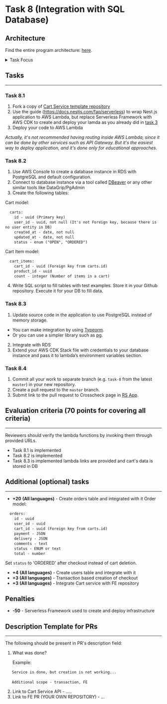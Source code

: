 # Task 8 (Integration with SQL Database)

## Architecture

Find the entire program architecture: [here](../Architecture.pdf).

<details>
  <summary>Task Focus</summary>

  The following image provides more info about task focus.

  <img src="module_focus.png" />

</details>

## Tasks

---

### Task 8.1

1. Fork a copy of [Cart Service template repository](https://github.com/rolling-scopes-school/nodejs-aws-cart-api)
2. Use the guide (https://docs.nestjs.com/faq/serverless) to wrap Nest.js application to AWS Lambda, but replace Serverless Framework with AWS CDK to create and deploy your lamda as you already did in [task 3](../03_serverless_api/task.md)
3. Deploy your code to AWS Lambda

_Actually, it's not recommended having routing inside AWS Lambda, since it can be done by other services such as API Gateway.
But it's the easiest way to deploy application, and it's done only for educational approaches._   


### Task 8.2

1. Use AWS Console to create a database instance in RDS with PostgreSQL and default configuration.
2. Connect to database instance via a tool called [DBeaver](https://dbeaver.io/download/) or any other similar tools like DataGrip/PgAdmin
3. Create the following tables:

Cart model:

```
  carts:
    id - uuid (Primary key)
    user_id - uuid, not null (It's not Foreign key, because there is no user entity in DB)
    created_at - date, not null
    updated_at - date, not null
    status - enum ("OPEN", "ORDERED") 

```

Cart Item model:

```
  cart_items:
    cart_id - uuid (Foreign key from carts.id)
    product_id - uuid
    count - integer (Number of items in a cart)
```


4. Write SQL script to fill tables with test examples. Store it in your Github repository. Execute it for your DB to fill data.

### Task 8.3

1. Update source code in the application to use PostgreSQL instead of memory storage.
- You can make integration by using [Typeorm](https://typeorm.io/).
- Or you can use a simpler library such as [pg](https://node-postgres.com/).
2. Integrate with RDS
3. Extend your AWS CDK Stack file with credentials to your database instance and pass it to lambda’s environment variables section.

### Task 8.4

1. Commit all your work to separate branch (e.g. `task-8` from the latest `master`) in your new repository.
2. Create a pull request to the `master` branch.
3. Submit link to the pull request to Crosscheck page in [RS App](https://app.rs.school).


## Evaluation criteria (70 points for covering all criteria)

---

Reviewers should verify the lambda functions by invoking them through provided URLs.

- Task 8.1 is implemented
- Task 8.2 is implemented
- Task 8.3 is implemented lambda links are provided and cart's data is stored in DB

## Additional (optional) tasks

---

- **+20** **(All languages)** - Create orders table and integrated with it
Order model:
```
  orders:
    id - uuid
    user_id - uuid
    cart_id - uuid (Foreign key from carts.id)
    payment - JSON
    delivery - JSON
    comments - text
    status - ENUM or text
    total - number
```
Set `status` to 'ORDERED' after checkout instead of cart deletion.
- **+4** **(All languages)** - Create users table and integrate with it
- **+3** **(All languages)** - Transaction based creation of checkout
- **+3** **(All languages)** - Integrate Cart service with FE repository

## Penalties

- **-50** - Serverless Framework used to create and deploy infrastructure

## Description Template for PRs

---

The following should be present in PR's description field:

1. What was done?

   Example:

```
   Service is done, but creation is not working...

   Additional scope - transaction, FE
```

2. Link to Cart Service API - .....
3. Link to FE PR (YOUR OWN REPOSITORY) - ...

